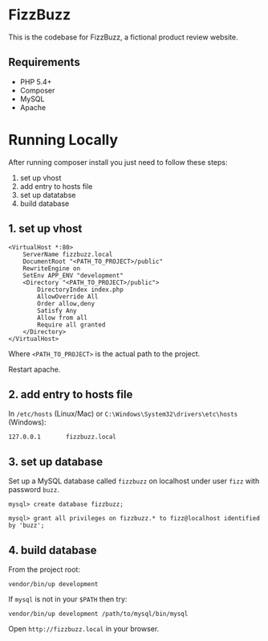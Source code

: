 FizzBuzz
========

This is the codebase for FizzBuzz, a fictional product review website.

## Requirements

 - PHP 5.4+
 - Composer
 - MySQL
 - Apache

# Running Locally
After running composer install you just need to follow these steps:

1. set up vhost
2. add entry to hosts file
3. set up datatabse
4. build database

## 1. set up vhost
```
<VirtualHost *:80>
    ServerName fizzbuzz.local
    DocumentRoot "<PATH_TO_PROJECT>/public"
    RewriteEngine on
    SetEnv APP_ENV "development"
    <Directory "<PATH_TO_PROJECT>/public">
        DirectoryIndex index.php
        AllowOverride All
        Order allow,deny
        Satisfy Any
        Allow from all
        Require all granted
    </Directory>
</VirtualHost>
```
Where `<PATH_TO_PROJECT>` is the actual path to the project.

Restart apache.

## 2. add entry to hosts file
In `/etc/hosts` (Linux/Mac) or `C:\Windows\System32\drivers\etc\hosts` (Windows):
```
127.0.0.1       fizzbuzz.local
```

## 3. set up database
Set up a MySQL database called `fizzbuzz` on localhost under user `fizz` with
password `buzz`.

```
mysql> create database fizzbuzz;
```

```
mysql> grant all privileges on fizzbuzz.* to fizz@localhost identified by 'buzz';
```

## 4. build database
From the project root:
```
vendor/bin/up development
```
If `mysql` is not in your `$PATH` then try:
```
vendor/bin/up development /path/to/mysql/bin/mysql
```

Open `http://fizzbuzz.local` in your browser.

